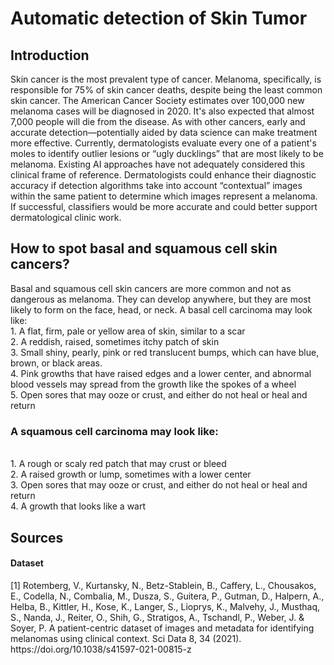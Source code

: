 # Automatic detection of Skin Tumor<br>
<h2>Introduction</h2>
Skin cancer is the most prevalent type of cancer. Melanoma, specifically, is responsible for 75% of skin cancer deaths, despite being the least common skin cancer. The American Cancer Society estimates over 100,000 new melanoma cases will be diagnosed in 2020. It's also expected that almost 7,000 people will die from the disease. As with other cancers, early and accurate detection—potentially aided by data science can make treatment more effective.
Currently, dermatologists evaluate every one of a patient's moles to identify outlier lesions or “ugly ducklings” that are most likely to be melanoma. Existing AI approaches have not adequately considered this clinical frame of reference. Dermatologists could enhance their diagnostic accuracy if detection algorithms take into account “contextual” images within the same patient to determine which images represent a melanoma. If successful, classifiers would be more accurate and could better support dermatological clinic work.
<br>
<h2>How to spot basal and squamous cell skin cancers?</h2>
Basal and squamous cell skin cancers are more common and not as dangerous as melanoma. They can develop anywhere, but they are most likely to form on the face, head, or neck. A basal cell carcinoma may look like:
<br>
1. A flat, firm, pale or yellow area of skin, similar to a scar<br>
2. A reddish, raised, sometimes itchy patch of skin<br>
3. Small shiny, pearly, pink or red translucent bumps, which can have blue, brown, or black areas.<br>
4. Pink growths that have raised edges and a lower center, and abnormal blood vessels may spread from the growth like the spokes of a wheel<br>
5. Open sores that may ooze or crust, and either do not heal or heal and return<br>
<h3>A squamous cell carcinoma may look like:</h3><br>
1. A rough or scaly red patch that may crust or bleed<br>
2. A raised growth or lump, sometimes with a lower center<br>
3. Open sores that may ooze or crust, and either do not heal or heal and return<br>
4. A growth that looks like a wart<br>

<h2>Sources</h2>
<h4>Dataset</h4>
[1] Rotemberg, V., Kurtansky, N., Betz-Stablein, B., Caffery, L., Chousakos, E., Codella, N., Combalia, M., Dusza, S., Guitera, P., Gutman, D., Halpern, A., Helba, B., Kittler, H., Kose, K., Langer, S., Lioprys, K., Malvehy, J., Musthaq, S., Nanda, J., Reiter, O., Shih, G., Stratigos, A., Tschandl, P., Weber, J. & Soyer, P. A patient-centric dataset of images and metadata for identifying melanomas using clinical context. Sci Data 8, 34 (2021). https://doi.org/10.1038/s41597-021-00815-z
